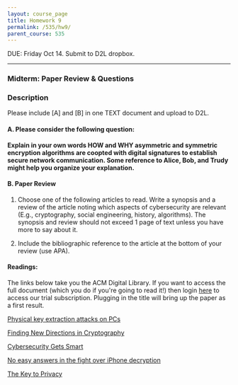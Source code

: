 ```yaml
---
layout: course_page
title: Homework 9
permalink: /535/hw9/
parent_course: 535
---
```


DUE: Friday Oct 14. Submit to D2L dropbox. 

---


### Midterm: Paper Review & Questions


### Description

Please include [A] and [B] in one TEXT document and upload to D2L.

#### A. Please consider the following question:

**Explain in your own words HOW and WHY asymmetric and symmetric encryption algorithms are coopted with digital signatures to establish secure network communication. Some reference to Alice, Bob, and Trudy might help you organize your explanation.**

#### B. Paper Review

1. Choose one of the following articles to read. Write a synopsis and a review of the article noting which aspects of cybersecurity are relevant (E.g., cryptography, social engineering, history, algorithms). The synopsis and review should not exceed 1 page of text unless you have more to say about it.

2. Include the bibliographic reference to the article at the bottom of your review (use APA).


#### Readings:

The links below take you the ACM Digital Library. If you want to access the full document (which you do if you're going to read it!) then login [here](http://donnelly.nmhu.edu:2048/login?url=http://dl.acm.org/) to access our trial subscription. Plugging in the title will bring up the paper as a first result. 

[Physical key extraction attacks on PCs](http://dl.acm.org/citation.cfm?doid=2942427.2851486)

[Finding New Directions in Cryptography](http://dl.acm.org/citation.cfm?doid=2942427.2911977)

[Cybersecurity Gets Smart](http://dl.acm.org/citation.cfm?doid=2930840.2898969)

[No easy answers in the fight over iPhone decryption](http://dl.acm.org/citation.cfm?doid=2991470.2971325)

[The Key to Privacy](http://dl.acm.org/citation.cfm?doid=2942427.2911979)













